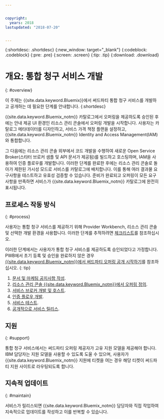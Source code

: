 ```yaml
---


copyright:
  years: 2018
lastupdated: "2018-07-20"


---
```


{:shortdesc: .shortdesc}
{:new_window: target="_blank"}
{:codeblock: .codeblock}
{:pre: .pre}
{:screen: .screen}
{:tip: .tip}
{:download: .download}

# 개요: 통합 청구 서비스 개발
{: #overview}

이 주제는 {{site.data.keyword.Bluemix}}에서 써드파티 통합 청구 서비스를 개발하고 공개하는 데 필요한 단계를 안내합니다. 
{:shortdesc}

{{site.data.keyword.Bluemix_notm}} 카탈로그에서 오퍼링을 제공하도록 승인된 후에는 안내 제공 UI 환경인 리소스 관리 콘솔에서 오퍼링 개발을 시작합니다. 사용자는 카탈로그 메타데이터를 디자인하고, 서비스 가격 책정 플랜을 설정하고, {{site.data.keyword.Bluemix_notm}} Identity and Access Management(IAM)와 통합합니다. 

그 다음에는 리소스 관리 콘솔 외부에서 코드 개발을 수행하여 새로운 Open Service Broker(스타터 브로커 샘플 및 API 문서가 제공됨)를 빌드하고 호스팅하며, IAM을 사용하여 인증 플로우를 개발합니다. 이러한 단계를 완료한 후에는 리소스 관리 콘솔로 돌아가 제한된 가시성 모드로 서비스를 카탈로그에 배치합니다. 이를 통해 여러 결과물 요구사항을 테스트하고 유효성 검증할 수 있습니다. 준비가 완료되고 오퍼링이 모든 요구사항을 만족하면 서비스가 {{site.data.keyword.Bluemix_notm}} 카탈로그에 완전히 표시됩니다.


## 프로세스 작동 방식
{: #process}

사용자는 통합 청구 서비스를 제공하기 위해 Provider Workbench, 리소스 관리 콘솔 및 선택한 개발 환경을 사용합니다. 이러한 단계를 추적하려면 [체크리스트](/docs/third-party/checklist.html#checklist)를 참조하십시오.

이러한 단계에서는 사용자가 통합 청구 서비스를 제공하도록 승인되었다고 가정합니다. PWB에서 초기 등록 및 승인을 완료하지 않은 경우 [{{site.data.keyword.Bluemix_notm}}에서 써드파티 오퍼링 공개 시작하기](/docs/third-party/index.md)를 참조하십시오.
{: tip}

1. [문서 및 마케팅 공지사항 작성](/docs/third-party/cis1-docs-marketing.html).
2. [리소스 관리 콘솔 {{site.data.keyword.Bluemix_notm}}에서 오퍼링 정의](/docs/third-party/cis2-rmc-define.html).
3. [서비스 브로커 개발 및 호스트](/docs/third-party/cis3-broker.html).
4. [인증 플로우 개발](/docs/third-party/cis5-iam.html).
5. [서비스 테스트](/docs/third-party/cis4-rmc-publish.html).
6. [공개적으로 서비스 릴리스](/docs/third-party/cis6-ga.html).

## 지원
{: #support}

통합 청구 서비스에서는 써드파티 오퍼링 제공자가 고유 지원 모델을 제공해야 합니다. IBM 담당자는 지원 모델을 사용할 수 있도록 도울 수 있으며, 사용자가 {{site.data.keyword.Bluemix_notm}} 지원에 티켓을 여는 경우 해당 티켓이 써드파티 지원 사이트로 라우팅되도록 합니다.

## 지속적 업데이트
{: #maintain}

서비스가 릴리스되면 {{site.data.keyword.Bluemix_notm}} 담당자와 직접 작업하여 지속적으로 업데이트를 작성하고 이를 반복할 수 있습니다.



